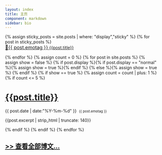 ```yaml
---
layout: index
title: 主页
component: markdown
sidebar: bio
---
```

<style type="text/css">
#recent-posts>*:first-child {
    margin-top: 0 !important;
}
.markdown-body a {
	font-weight: 400;
}
.markdown-body p.sticky-header {
	font-size: 2em;
	margin-top: 32px
}
.sticky-text {
	font-size: 16px;
}
.emotag {
	padding-left: 8px;
	font-size: .8em;
}
</style>

<div id="recent-posts">
{% assign sticky_posts = site.posts | where: "display","sticky" %}
{% for post in sticky_posts %}
	<p class="sticky-header">
		<a href="{{post.url}}"><span class="sticky-text">📌{{ post.emotag }}</span> {{post.title}}</a>
	</p>
{% endfor %}
{% assign count = 0 %}
{% for post in site.posts %}
	{% assign show = false %}
	{% if post.display %}{% if post.display == "normal" %}{% assign show = true %}{% endif %}
	{% else %}{% assign show = true %}
	{% endif %}
	{% if show == true %}
	{% assign count = count | plus: 1 %}
	{% if count <= 5 %}
	<h1><a href="{{post.url}}">{{post.title}}</a></h1>
	<p>{{ post.date | date:"%Y-%m-%d" }}<span class="emotag">{{ post.emotag }}</span></p>
	<p>{{post.excerpt | strip_html | truncate: 140}}</p>
	{% endif %}
	{% endif %}
{% endfor %}

<h2><a href="/posts" style="">>> 查看全部博文...</a></h2>
</div>